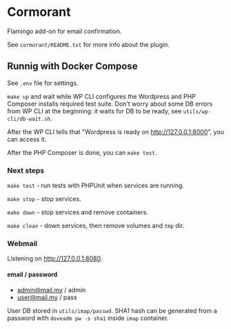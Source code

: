 # Cormorant

Flamingo add-on for email confirmation.

See `cormorant/README.txt` for more info about the plugin.

## Runnig with Docker Compose

See `.env` file for settings.

`make up` and wait while WP CLI configures the Wordpress and PHP Composer 
installs required test suite. Don't worry about some DB errors from WP CLI at 
the beginning: it waits for DB to be ready, see `utils/wp-cli/db-wait.sh`.

After the WP CLI tells that "Wordpress is ready on http://127.0.0.1:8000", 
you can access it.

After the PHP Composer is done, you can `make test`.

### Next steps

`make test` - run tests with PHPUnit when services are running.

`make stop` - stop services.

`make down` - stop services and remove containers.

`make clean` - down services, then remove volumes and `tmp` dir.

### Webmail

Listening on http://127.0.0.1:8080.

#### email / password

- admin@mail.my / admin
- user@mail.my / pass

User DB stored in `utils/imap/passwd`. SHA1 hash can be generated from a 
password with `doveadm pw -s sha1` inside `imap` container.
